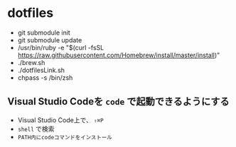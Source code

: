 dotfiles
========

* git submodule init
* git submodule update
* /usr/bin/ruby -e "$(curl -fsSL https://raw.githubusercontent.com/Homebrew/install/master/install)"
* ./brew.sh
* ./dotfilesLink.sh
* chpass -s /bin/zsh

## Visual Studio Codeを `code` で起動できるようにする

* Visual Studio Code上で、 `⇧⌘P`
* `shell` で検索
* `PATH内にcodeコマンドをインストール`
